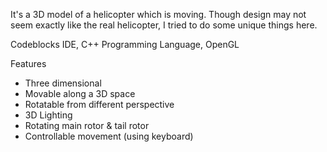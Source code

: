 It's a 3D model of a helicopter which is moving. Though design may not seem exactly like the real helicopter, I tried to do some unique things here.

Codeblocks IDE, C++ Programming Language, OpenGL 

Features
-	Three dimensional
-	Movable along  a 3D space
-	Rotatable from different perspective
-	3D Lighting
-	Rotating main rotor & tail rotor
-	Controllable movement (using keyboard)
